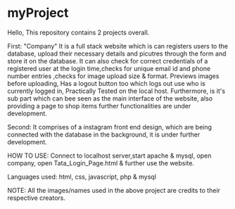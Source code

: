# myProject
Hello, This repository contains 2 projects overall.

First: 
"Company"
It is a full stack website which is can registers users to the database, upload their necessary details and picutres through the form and store it on the database.
It can also check for correct credentials of a registered user at the login time,checks for unique email id and phone number entries ,checks for image upload size & format.
Previews images before uploading, Has a logout button too which logs out use who is currently logged in, Practically Tested on the local host.
Furthermore, is it's sub part which can bee seen as the main interface of the website, also providing a page to shop items further functionalities are under development.

Second:
It comprises of a instagram front end design, which are being connected with the database in the background, it is under further development.

HOW TO USE:
Connect to localhost server,start apache & mysql, open company, open Tata_Login_Page.html & further use the website.

Languages used:
html, css, javascript, php & mysql

NOTE: All the images/names used in the above project are credits to their respective creators.
